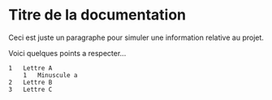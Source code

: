 # Titre de la documentation
Ceci est juste un paragraphe pour simuler une information relative au projet.

Voici quelques points a respecter...

    1   Lettre A
        1   Minuscule a
    2   Lettre B
    3   Lettre C